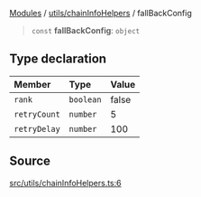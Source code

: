[Modules](../../../README.md) / [utils/chainInfoHelpers](../README.md) / fallBackConfig

> `const` **fallBackConfig**: `object`

## Type declaration

| Member | Type | Value |
| :------ | :------ | :------ |
| `rank` | `boolean` | false |
| `retryCount` | `number` | 5 |
| `retryDelay` | `number` | 100 |

## Source

[src/utils/chainInfoHelpers.ts:6](https://github.com/bgd-labs/fe-shared/blob/a524aad33ec5fce600306d3c3d02439e9803dea0/src/utils/chainInfoHelpers.ts#L6)
